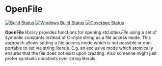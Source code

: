 # OpenFile

[![Build Status](https://travis-ci.org/FreeSlave/openfile.svg?branch=master)](https://travis-ci.org/FreeSlave/openfile)
[![Windows Build Status](https://ci.appveyor.com/api/projects/status/github/FreeSlave/openfile?branch=master&svg=true)](https://ci.appveyor.com/project/FreeSlave/openfile)
[![Coverage Status](https://coveralls.io/repos/FreeSlave/openfile/badge.svg?branch=master&service=github)](https://coveralls.io/github/FreeSlave/openfile?branch=master)

**OpenFile** library provides functions for opening *std.stdio.File* using a set of symbolic constants instead of C-style string as a file access mode.
This approach allows setting a file access mode which is not possible or non-portable to set via string literals.
E.g. an exclusive mode which atomically ensures that the file does not exist upon creating.
Also someone might just prefer symbolic constants over string literals.
